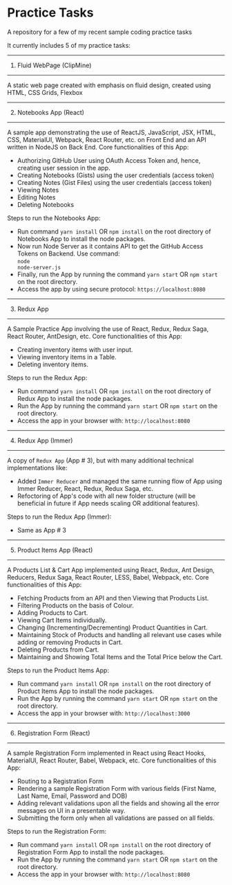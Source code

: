 # Practice Tasks

A repository for a few of my recent sample coding practice tasks

It currently includes 5 of my practice tasks:

---------------------------
1) Fluid WebPage (ClipMine)
---------------------------

A static web page created with emphasis on fluid design, created using HTML, CSS Grids, Flexbox

------------------------
2) Notebooks App (React)
------------------------

A sample app demonstrating the use of ReactJS, JavaScript, JSX, HTML, CSS, MaterialUI, Webpack, React Router, etc. on Front End and an API written in NodeJS on Back End. Core functionalities of this App:
- Authorizing GitHub User using OAuth Access Token and, hence, creating user session in the app.
- Creating Notebooks (Gists) using the user credentials (access token)
- Creating Notes (Gist Files) using the user credentials (access token)
- Viewing Notes
- Editing Notes
- Deleting Notebooks

Steps to run the Notebooks App:
- Run command <code>yarn install</code> OR <code>npm install</code> on the root directory of Notebooks App to install the node packages.
- Now run Node Server as it contains API to get the GitHub Access Tokens on Backend. Use command:<br>
<code>node node-server.js</code>
- Finally, run the App by running the command <code>yarn start</code> OR <code>npm start</code> on the root directory.
- Access the app by using secure protocol: <code>https://localhost:8080</code>

------------
3) Redux App
------------

A Sample Practice App involving the use of React, Redux, Redux Saga, React Router, AntDesign, etc. Core functionalities of this App:
- Creating inventory items with user input.
- Viewing inventory items in a Table.
- Deleting inventory items.

Steps to run the Redux App:
- Run command <code>yarn install</code> OR <code>npm install</code> on the root directory of Redux App to install the node packages.
- Run the App by running the command <code>yarn start</code> OR <code>npm start</code> on the root directory.
- Access the app in your browser with: <code>http://localhost:8080</code>

--------------------
4) Redux App (Immer)
--------------------

A copy of <code>Redux App</code> (App # 3), but with many additional technical implementations like:
- Added <code>Immer Reducer</code> and managed the same running flow of App using Immer Reducer, React, Redux, Redux Saga, etc.
- Refoctoring of App's code with all new folder structure (will be beneficial in future if App needs scaling OR additional features).

Steps to run the Redux App (Immer):
- Same as App # 3

----------------------------
5) Product Items App (React)
----------------------------

A Products List & Cart App implemented using React, Redux, Ant Design, Reducers, Redux Saga, React Router, LESS, Babel, Webpack, etc. Core functionalities of this App:
- Fetching Products from an API and then Viewing that Products List.
- Filtering Products on the basis of Colour.
- Adding Products to Cart.
- Viewing Cart Items individually.
- Changing (Incrementing/Decrementing) Product Quantities in Cart. 
- Maintaining Stock of Products and handling all relevant use cases while adding or removing Products in Cart.
- Deleting Products from Cart.
- Maintaining and Showing Total Items and the Total Price below the Cart.

Steps to run the Product Items App:
- Run command <code>yarn install</code> OR <code>npm install</code> on the root directory of Product Items App to install the node packages.
- Run the App by running the command <code>yarn start</code> OR <code>npm start</code> on the root directory.
- Access the app in your browser with: <code>http://localhost:3000</code>

----------------------------
6) Registration Form (React)
----------------------------

A sample Registration Form implemented in React using React Hooks, MaterialUI, React Router, Babel, Webpack, etc. Core functionalities of this App:
- Routing to a Registration Form
- Rendering a sample Registration Form with various fields (First Name, Last Name, Email, Password and DOB)
- Adding relevant validations upon all the fields and showing all the error messages on UI in a presentable way.
- Submitting the form only when all validations are passed on all fields.

Steps to run the Registration Form:
- Run command <code>yarn install</code> OR <code>npm install</code> on the root directory of Registration Form App to install the node packages.
- Run the App by running the command <code>yarn start</code> OR <code>npm start</code> on the root directory.
- Access the app in your browser with: <code>http://localhost:8080</code>
